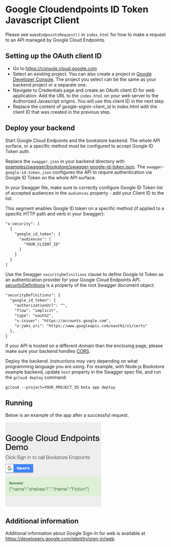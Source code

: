 # Google Cloudendpoints ID Token Javascript Client

Please see `makeEndpointsRequest()` in `index.html`
for how to make a request to an API managed by Google Cloud Endpoints.

## Setting up the OAuth client ID

* Go to https://console.cloud.google.com
* Select an existing project. You can also create a project in [Google Developer
  Console](https://console.developers.google.com/project). The project
  you select can be the same as your backend project or a separate one.
* Navigate to Credentials page and create an OAuth client ID for web
  application. Add the URL to the `index.html` on your web server to the Authorized
  Javascript origins. You will use this client ID in the next step.
* Replace the content of google-signin-client_id in index.html with the client
  ID that was created in the previous step.

## Deploy your backend

Start Google Cloud Endpoints and the bookstore backend. The whole API surface,
or a specific method must be configured to accept Google ID Token auth.

Replace the `swagger.json` in your backend directory with
[examples/swagger/bookstore/swagger-google-id-token.json](/examples/swagger/bookstore/swagger-google-id-token.json).
The `swagger-google-id-token.json` configures the API to require authentication
via Google ID Token on the whole API surface.

In your Swagger file, make sure to correctly configure Google ID Token
list of accepted audiences in the `audiences` property - add your Client ID to
the list.

This segment enables Google ID token on a specific method (if applied
to a specific HTTP path and verb in your Swagger):

    "x-security": [
      {
        "google_id_token": {
          "audiences": [
            "YOUR_CLIENT_ID"
          ]
        }
      }
    ]

Use the Swagger `securityDefinitions` clause to define Google Id Token
as an authentication provider for your Google Cloud Endpoints API.
[securityDefinitions](http://swagger.io/specification/#securityDefinitionsObject)
is a property of the root Swagger document object:

    "securityDefinitions": {
      "google_id_token": {
        "authorizationUrl": "",
        "flow": "implicit",
        "type": "oauth2",
        "x-issuer": "https://accounts.google.com",
        "x-jwks_uri": "https://www.googleapis.com/oauth2/v1/certs"
      },
    }

If your API is hosted on a different domain than the enclosing page,
please make sure your backend handles
[CORS](https://en.wikipedia.org/wiki/Cross-origin_resource_sharing).

Deploy the backend. Instructions may vary depending on what programming language
you are using. For example, with Node.js Bookstore example backend, update
`host` property in the Swagger spec file, and run the `gcloud deploy` command:

    gcloud --project=YOUR_PROJECT_ID beta app deploy

## Running

Below is an example of the app after a successful request.

![an example of the app after a successful request](screenshot.png)


## Additional information

Additional information about Google Sign-In for web is available at
https://developers.google.com/identity/sign-in/web.
